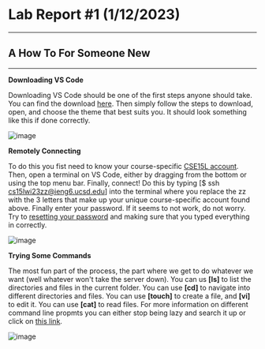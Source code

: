 # Lab Report #1 (1/12/2023)
---
## A How To For Someone New

---

**Downloading VS Code** 

Downloading VS Code should be one of the first steps anyone should take. You can find the download [here](https://code.visualstudio.com/Download).
Then simply follow the steps to download, open, and choose the theme that best suits you. It should look something like this if done correctly.

![image](https://user-images.githubusercontent.com/81714985/212165777-2c294635-3eac-4dff-a2f4-a847bbd8e376.png)


**Remotely Connecting** 

To do this you fist need to know your course-specific [CSE15L account](https://sdacs.ucsd.edu/~icc/index.php). Then, open a terminal on VS Code, either by dragging from the bottom or using the top menu bar. Finally, connect! Do this by typing [$ ssh cs15lwi23zz@ieng6.ucsd.edu] into the terminal where you replace the zz with the 3 letters that make up your unique course-specific account found above. Finally enter your password. If it seems to not work, do not worry. Try to [resetting your password](https://docs.google.com/document/d/1hs7CyQeh-MdUfM9uv99i8tqfneos6Y8bDU0uhn1wqho/edit) and making sure that you typed everything in correctly.

![image](https://user-images.githubusercontent.com/81714985/212243528-9b5ed813-667d-4d0b-81a6-9017e7ebc216.png)


**Trying Some Commands** 

The most fun part of the process, the part where we get to do whatever we want (well whatever won't take the server down). You can us **[ls]** to list the directories and files in the current folder. You can use **[cd]** to navigate into different directories and files. You can use **[touch]** to create a file, and **[vi]** to edit it. You can use **[cat]** to read files. For more information on different command line propmts you can either stop being lazy and search it up or click on [this link](https://www.git-tower.com/blog/command-line-cheat-sheet/).

![image](https://user-images.githubusercontent.com/81714985/212243627-756f26dc-c5d6-4d92-9d74-8f6f3afe2c2d.png)

